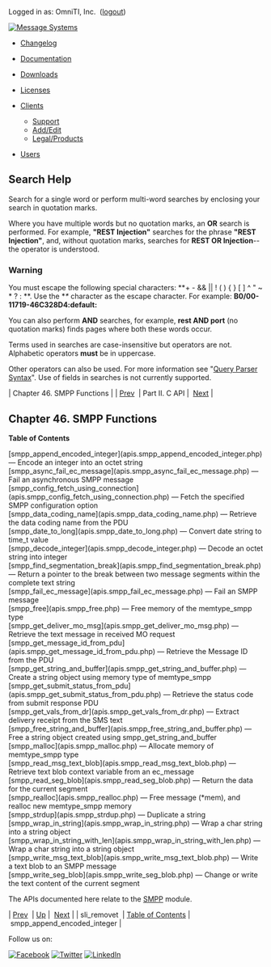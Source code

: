 Logged in as: OmniTI, Inc.  ([logout](https://support.messagesystems.com/logout.php))

[![Message Systems](https://support.messagesystems.com/images/ms-white205.png)](https://support.messagesystems.com/start.php) 

*   [Changelog](https://support.messagesystems.com/start.php?show=changelog)
*   [Documentation](https://support.messagesystems.com/docs/)
*   [Downloads](https://support.messagesystems.com/start.php)

*   [Licenses](https://support.messagesystems.com/license_summary.php)
*   <a href="">Clients</a>
    *   [Support](https://support.messagesystems.com/cs.php)
    *   [Add/Edit](https://support.messagesystems.com/edit_client.php)
    *   [Legal/Products](https://support.messagesystems.com/edit_products.php)
*   [Users](https://support.messagesystems.com/edit_customer.php)

## Search Help

Search for a single word or perform multi-word searches by enclosing your search in quotation marks.

Where you have multiple words but no quotation marks, an **OR** search is performed. For example, **"REST Injection"** searches for the phrase **"REST Injection"**, and, without quotation marks, searches for **REST OR Injection**--the operator is understood.

### Warning

You must escape the following special characters: **+ - && || ! ( ) { } [ ] ^ " ~ * ? : \**. Use the **\** character as the escape character. For example: **B0/00-11719-46C328D4\:default\:**

You can also perform **AND** searches, for example, **rest AND port** (no quotation marks) finds pages where both these words occur.

Terms used in searches are case-insensitive but operators are not. Alphabetic operators **must** be in uppercase.

Other operators can also be used. For more information see "[Query Parser Syntax](https://lucene.apache.org/core/old_versioned_docs/versions/3_0_0/queryparsersyntax.html)". Use of fields in searches is not currently supported.

| Chapter 46. SMPP Functions |
| [Prev](apis.sli_remove.php)  | Part II. C API |  [Next](apis.smpp_append_encoded_integer.php) |

## Chapter 46. SMPP Functions

**Table of Contents**

<dl class="toc">

<dt>[smpp_append_encoded_integer](apis.smpp_append_encoded_integer.php) — Encode an integer into an octet string</dt>

<dt>[smpp_async_fail_ec_message](apis.smpp_async_fail_ec_message.php) — Fail an asynchronous SMPP message</dt>

<dt>[smpp_config_fetch_using_connection](apis.smpp_config_fetch_using_connection.php) — Fetch the specified SMPP configuration option</dt>

<dt>[smpp_data_coding_name](apis.smpp_data_coding_name.php) — Retrieve the data coding name from the PDU</dt>

<dt>[smpp_date_to_long](apis.smpp_date_to_long.php) — Convert date string to time_t value</dt>

<dt>[smpp_decode_integer](apis.smpp_decode_integer.php) — Decode an octet string into integer</dt>

<dt>[smpp_find_segmentation_break](apis.smpp_find_segmentation_break.php) — Return a pointer to the break between two message segments within the complete text string</dt>

<dt>[smpp_fail_ec_message](apis.smpp_fail_ec_message.php) — Fail an SMPP message</dt>

<dt>[smpp_free](apis.smpp_free.php) — Free memory of the memtype_smpp type</dt>

<dt>[smpp_get_deliver_mo_msg](apis.smpp_get_deliver_mo_msg.php) — Retrieve the text message in received MO request</dt>

<dt>[smpp_get_message_id_from_pdu](apis.smpp_get_message_id_from_pdu.php) — Retrieve the Message ID from the PDU</dt>

<dt>[smpp_get_string_and_buffer](apis.smpp_get_string_and_buffer.php) — Create a string object using memory type of memtype_smpp</dt>

<dt>[smpp_get_submit_status_from_pdu](apis.smpp_get_submit_status_from_pdu.php) — Retrieve the status code from submit response PDU</dt>

<dt>[smpp_get_vals_from_dr](apis.smpp_get_vals_from_dr.php) — Extract delivery receipt from the SMS text</dt>

<dt>[smpp_free_string_and_buffer](apis.smpp_free_string_and_buffer.php) — Free a string object created using smpp_get_string_and_buffer</dt>

<dt>[smpp_malloc](apis.smpp_malloc.php) — Allocate memory of memtype_smpp type</dt>

<dt>[smpp_read_msg_text_blob](apis.smpp_read_msg_text_blob.php) — Retrieve text blob context variable from an ec_message</dt>

<dt>[smpp_read_seg_blob](apis.smpp_read_seg_blob.php) — Return the data for the current segment</dt>

<dt>[smpp_realloc](apis.smpp_realloc.php) — Free message (*mem), and realloc new memtype_smpp memory</dt>

<dt>[smpp_strdup](apis.smpp_strdup.php) — Duplicate a string</dt>

<dt>[smpp_wrap_in_string](apis.smpp_wrap_in_string.php) — Wrap a char string into a string object</dt>

<dt>[smpp_wrap_in_string_with_len](apis.smpp_wrap_in_string_with_len.php) — Wrap a char string into a string object</dt>

<dt>[smpp_write_msg_text_blob](apis.smpp_write_msg_text_blob.php) — Write a text blob to an SMPP message</dt>

<dt>[smpp_write_seg_blob](apis.smpp_write_seg_blob.php) — Change or write the text content of the current segment</dt>

</dl>

The APIs documented here relate to the [SMPP](https://support.messagesystems.com/docs/web-mobility/momentum.mobility.php) module.

| [Prev](apis.sli_remove.php)  | [Up](pt.apis.php) |  [Next](apis.smpp_append_encoded_integer.php) |
| sli_removet  | [Table of Contents](index.php) |  smpp_append_encoded_integer |

Follow us on:

[![Facebook](https://support.messagesystems.com/images/icon-facebook.png)](http://www.facebook.com/messagesystems) [![Twitter](https://support.messagesystems.com/images/icon-twitter.png)](http://twitter.com/#!/MessageSystems) [![LinkedIn](https://support.messagesystems.com/images/icon-linkedin.png)](http://www.linkedin.com/company/message-systems)